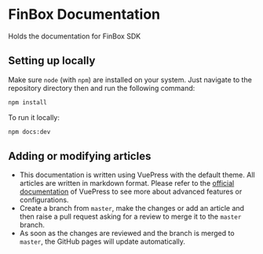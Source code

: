 # FinBox Documentation

Holds the documentation for FinBox SDK

## Setting up locally
Make sure `node` (with `npm`) are installed on your system. Just navigate to the repository directory then and run the following command:
```bash
npm install
```
To run it locally:
```bash
npm docs:dev
```

## Adding or modifying articles
- This documentation is written using VuePress with the default theme. All articles are written in markdown format. Please refer to the [official documentation](https://vuepress.vuejs.org/guide/) of VuePress to see more about advanced features or configurations.
- Create a branch from `master`, make the changes or add an article and then raise a pull request asking for a review to merge it to the `master` branch.
- As soon as the changes are reviewed and the branch is merged to `master`, the GitHub pages will update automatically.

